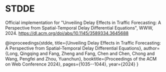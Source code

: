 # STDDE
Official implementation for "Unveiling Delay Effects in Traffic Forecasting: A Perspective from Spatial-Temporal Delay Differential Equations", WWW, 2024.
https://dl.acm.org/doi/abs/10.1145/3589334.3645688


@inproceedings{stdde,
  title={Unveiling Delay Effects in Traffic Forecasting: A Perspective from Spatial-Temporal Delay Differential Equations},
  author={Long, Qingqing and Fang, Zheng and Fang, Chen and Chen, Chong and Wang, Pengfei and Zhou, Yuanchun},
  booktitle={Proceedings of the ACM on Web Conference 2024},
  pages={1035--1044},
  year={2024}
}
